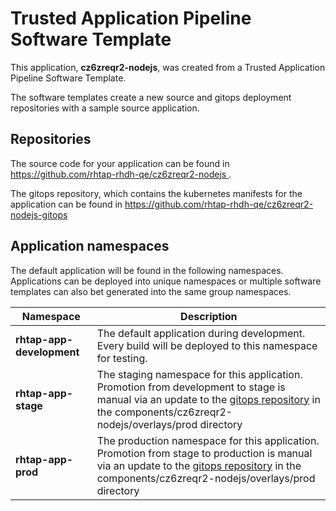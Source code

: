 # Trusted Application Pipeline Software Template

This application, **cz6zreqr2-nodejs**, was created from a Trusted Application Pipeline Software Template.

The software templates create a new source and gitops deployment repositories with a sample source application. 

## Repositories

The source code for your application can be found in [https://github.com/rhtap-rhdh-qe/cz6zreqr2-nodejs ](https://github.com/rhtap-rhdh-qe/cz6zreqr2-nodejs ).
 
The gitops repository, which contains the kubernetes manifests for the application can be found in 
[https://github.com/rhtap-rhdh-qe/cz6zreqr2-nodejs-gitops ](https://github.com/rhtap-rhdh-qe/cz6zreqr2-nodejs-gitops ) 

## Application namespaces 

The default application will be found in the following namespaces. Applications can be deployed into unique namespaces or multiple software templates can also bet generated into the same group namespaces.  

|  Namespace   |  Description   |  
| -------- | -------- |   
| **rhtap-app-development** | The default application during development. Every build will be deployed to this namespace for testing. | 
| **rhtap-app-stage** | The staging namespace for this application. Promotion from development to stage is manual via an update to the [gitops repository](https://github.com/rhtap-rhdh-qe/cz6zreqr2-nodejs-gitops ) in the components/cz6zreqr2-nodejs/overlays/prod directory |  
| **rhtap-app-prod** | The production namespace for this application. Promotion from stage to production is manual via an update to the [gitops repository](https://github.com/rhtap-rhdh-qe/cz6zreqr2-nodejs-gitops ) in the components/cz6zreqr2-nodejs/overlays/prod directory | 